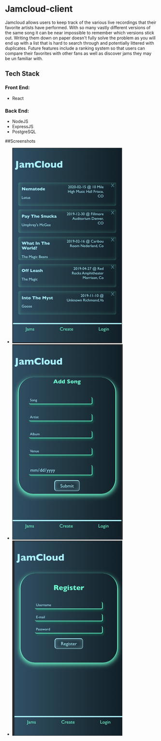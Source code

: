 # Jamcloud-client
Jamcloud allows users to keep track of the various live recordings that their favorite artists have performed. With so many vastly different versions of the same song it can be near impossible to remember which versions stick out. Writing them down on paper doesn't fully solve the problem as you will end up with a list that is hard to search through and potentially littered with duplicates. Future features include a ranking system so that users can compare their favorites with other fans as well as discover jams they may be un familiar with. 

## Tech Stack 

### Front End:

- React

### Back End: 

- NodeJS 
- ExpressJS
- PostgreSQL

##Screenshots 

- ![](images/image1.png)
- ![](images/image2.png)
- ![](images/image3.png)
